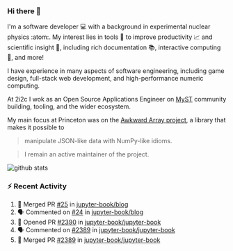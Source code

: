 ### Hi there 👋 

I'm a software developer 💻 with a background in experimental nuclear physics :atom:. My interest lies in tools :wrench: to improve productivity :chart_with_upwards_trend: and scientific insight :telescope:, including rich documentation 📚, interactive computing 🧮, and more! 

I have experience in many aspects of software engineering, including game design, full-stack web development, and high-performance numeric computing. 

At 2i2c I wok as an Open Source Applications Engineer on [MyST](https://github.com/jupyter-book/mystmd) community building, tooling, and the wider ecosystem. 

My main focus at Princeton was on the [Awkward Array project](awkward-array.org/), a library that makes it possible to 
> manipulate JSON-like data with NumPy-like idioms.

> I remain an active maintainer of the project. 

![github stats](https://github-readme-stats.vercel.app/api?username=agoose77&show_icons=true&hide_rank=true&hide_title=true&bg_color=30,e76445,904e95&text_color=efe3ec&icon_color=efe3ec)
<!--
**agoose77/agoose77** is a ✨ _special_ ✨ repository because its `README.md` (this file) appears on your GitHub profile.

Here are some ideas to get you started:

- 🔭 I’m currently working on ...
- 🌱 I’m currently learning ...
- 👯 I’m looking to collaborate on ...
- 🤔 I’m looking for help with ...
- 💬 Ask me about ...
- 📫 How to reach me: ...
- 😄 Pronouns: ...
- ⚡ Fun fact: ...
-->

### :zap: Recent Activity

<!--START_SECTION:activity-->
1. 🎉 Merged PR [#25](https://github.com/jupyter-book/blog/pull/25) in [jupyter-book/blog](https://github.com/jupyter-book/blog)
2. 🗣 Commented on [#24](https://github.com/jupyter-book/blog/issues/24#issuecomment-3074635441) in [jupyter-book/blog](https://github.com/jupyter-book/blog)
3. 💪 Opened PR [#2390](https://github.com/jupyter-book/jupyter-book/pull/2390) in [jupyter-book/jupyter-book](https://github.com/jupyter-book/jupyter-book)
4. 🗣 Commented on [#2389](https://github.com/jupyter-book/jupyter-book/pull/2389#issuecomment-3074577953) in [jupyter-book/jupyter-book](https://github.com/jupyter-book/jupyter-book)
5. 🎉 Merged PR [#2389](https://github.com/jupyter-book/jupyter-book/pull/2389) in [jupyter-book/jupyter-book](https://github.com/jupyter-book/jupyter-book)
<!--END_SECTION:activity-->

